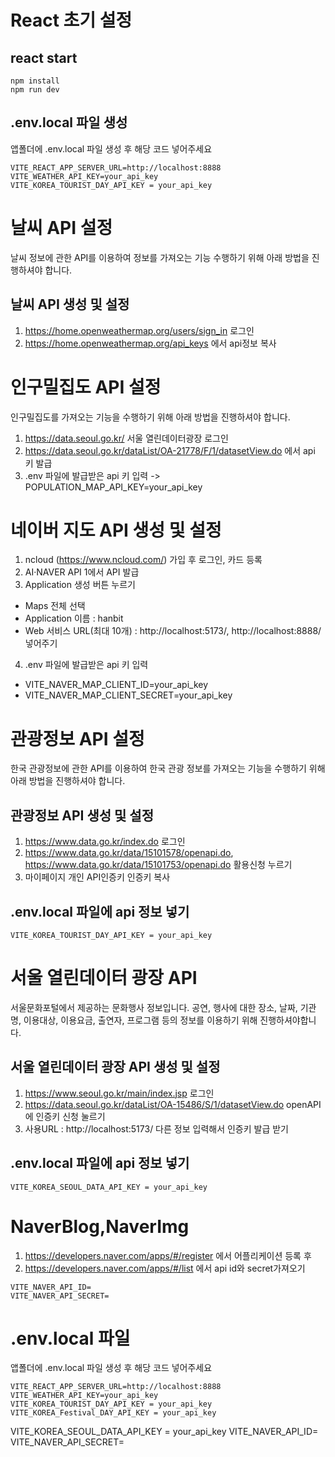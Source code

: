 # React 초기 설정
## react start
```
npm install
npm run dev
```

## .env.local 파일 생성
앱폴더에 .env.local 파일 생성 후 해당 코드 넣어주세요
```
VITE_REACT_APP_SERVER_URL=http://localhost:8888
VITE_WEATHER_API_KEY=your_api_key
VITE_KOREA_TOURIST_DAY_API_KEY = your_api_key
```

# 날씨 API 설정
날씨 정보에 관한 API를 이용하여 정보를 가져오는 기능 수행하기 위해 아래 방법을 진행하셔야 합니다.

## 날씨 API 생성 및 설정
1. https://home.openweathermap.org/users/sign_in 로그인
2. https://home.openweathermap.org/api_keys 에서 api정보 복사

# 인구밀집도 API 설정
인구밀집도를 가져오는 기능을 수행하기 위해 아래 방법을 진행하셔야 합니다.
1. https://data.seoul.go.kr/ 서울 열린데이터광장 로그인
2. https://data.seoul.go.kr/dataList/OA-21778/F/1/datasetView.do 에서 api 키 발급
3. .env 파일에 발급받은 api 키 입력 -> POPULATION_MAP_API_KEY=your_api_key

# 네이버 지도 API 생성 및 설정
1. ncloud (https://www.ncloud.com/) 가입 후 로그인, 카드 등록
2. AI·NAVER API 1에서 API 발급
3. Application 생성 버튼 누르기
  - Maps 전체 선택
  - Application 이름 : hanbit
  - Web 서비스 URL(최대 10개) : http://localhost:5173/, http://localhost:8888/ 넣어주기
4. .env 파일에 발급받은 api 키 입력
  - VITE_NAVER_MAP_CLIENT_ID=your_api_key
  - VITE_NAVER_MAP_CLIENT_SECRET=your_api_key

# 관광정보 API 설정
한국 관광정보에 관한 API를 이용하여 한국 관광 정보를 가져오는 기능을 수행하기 위해 아래 방법을 진행하셔야 합니다.

## 관광정보 API 생성 및 설정
1. https://www.data.go.kr/index.do 로그인
2. https://www.data.go.kr/data/15101578/openapi.do, https://www.data.go.kr/data/15101753/openapi.do 활용신청 누르기
3. 마이페이지 개인 API인증키 인증키 복사

## .env.local 파일에 api 정보 넣기
```
VITE_KOREA_TOURIST_DAY_API_KEY = your_api_key
```

# 서울 열린데이터 광장 API
서울문화포털에서 제공하는 문화행사 정보입니다.
공연, 행사에 대한 장소, 날짜, 기관명, 이용대상, 이용요금, 출연자, 프로그램 등의 정보를 이용하기 위해 진행하셔야합니다.

## 서울 열린데이터 광장 API 생성 및 설정
1. https://www.seoul.go.kr/main/index.jsp 로그인
2. https://data.seoul.go.kr/dataList/OA-15486/S/1/datasetView.do openAPI에 인증키 신청 눌르기
3. 사용URL : http://localhost:5173/ 다른 정보 입력해서 인증키 발급 받기

## .env.local 파일에 api 정보 넣기
```
VITE_KOREA_SEOUL_DATA_API_KEY = your_api_key
```

# NaverBlog,NaverImg
1. https://developers.naver.com/apps/#/register 에서 어플리케이션 등록 후
2. https://developers.naver.com/apps/#/list 에서 api id와 secret가져오기
```
VITE_NAVER_API_ID=
VITE_NAVER_API_SECRET=
```

# .env.local 파일 
앱폴더에 .env.local 파일 생성 후 해당 코드 넣어주세요
```
VITE_REACT_APP_SERVER_URL=http://localhost:8888
VITE_WEATHER_API_KEY=your_api_key
VITE_KOREA_TOURIST_DAY_API_KEY = your_api_key
VITE_KOREA_Festival_DAY_API_KEY = your_api_key
```
VITE_KOREA_SEOUL_DATA_API_KEY = your_api_key
VITE_NAVER_API_ID=
VITE_NAVER_API_SECRET=
```

